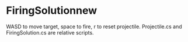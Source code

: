 # FiringSolutionnew

WASD to move target, space to fire, r to reset projectile. Projectile.cs and FiringSolution.cs are relative scripts.
